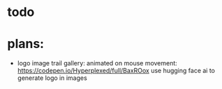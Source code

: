 # todo

# plans:

- logo image trail gallery:
  animated on mouse movement: https://codepen.io/Hyperplexed/full/BaxROox
  use hugging face ai to generate logo in images
